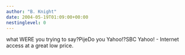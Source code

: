 ```yaml
---
author: "B. Knight"
date: 2004-05-19T01:09:00+00:00
nestinglevel: 0
---
```

what WERE you trying to say?PijeDo you Yahoo!?SBC Yahoo! - Internet access at a great low price.
